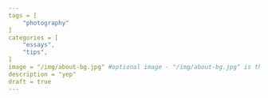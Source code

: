 ```yaml
---
tags = [
    "photography"
]
categories = [
    "essays",
    "tips",
]
image = "/img/about-bg.jpg" #optional image - "/img/about-bg.jpg" is the default
description = "yep"
draft = true
---
```

